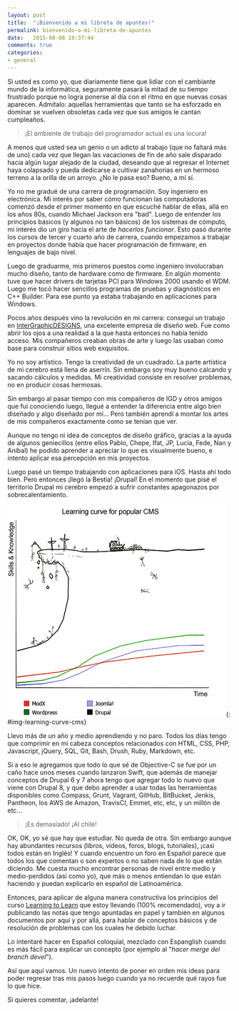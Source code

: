 ```yaml
---
layout: post
title:  "¡Bienvenido a mi libreta de apuntes!"
permalink: bienvenido-a-mi-libreta-de-apuntes
date:   2015-08-08 19:37:44
comments: true
categories:
- general
---
```


Si usted es como yo, que diariamente tiene que lidiar con el cambiante mundo de la informática, seguramente pasará la mitad de su tiempo frustrado porque no logra ponerse al día con el ritmo en que nuevas cosas aparecen. Admítalo: aquellas herramientas que tanto se ha esforzado en dominar se vuelven obsoletas cada vez que sus amigos le cantan cumpleaños.

<!--more-->

>¡El ambiente de trabajo del programador actual es una locura!

A menos que usted sea un genio o un adicto al trabajo (que no faltará más de uno) cada vez que llegan las vacaciones de fin de año sale disparado hacia algún lugar alejado de la ciudad, deseando que al regresar el Internet haya colapsado y pueda dedicarse a cultivar zanahorias en un hermoso terreno a la orilla de un arroyo. ¿No le pasa eso? Bueno, a mí sí.

Yo no me gradué de una carrera de programación. Soy ingeniero en electrónica. Mi interés por saber cómo funcionan las computadoras comenzó desde el primer momento en que escuché hablar de ellas, allá en los años 80s, cuando Michael Jackson era "bad". Luego de entender los principios básicos (y algunos no tan básicos) de los sistemas de cómputo, mi interés dio un giro hacia el arte de _hacerlos funcionar_. Esto pasó durante los cursos de tercer y cuarto año de carrera, cuando empezamos a trabajar en proyectos donde había que hacer programación de firmware, en lenguajes de bajo nivel.

Luego de graduarme, mis primeros puestos como ingeniero involucraban mucho diseño, tanto de hardware como de firmware. En algún momento tuve que hacer drivers de tarjetas PCI para Windows 2000 usando el WDM. Luego me tocó hacer sencillos programas de pruebas y diagnósticos en C++ Builder. Para ese punto ya estaba trabajando en aplicaciones para Windows.

Pocos años después vino la revolución en mi carrera: conseguí un trabajo en [InterGraphicDESIGNS](http://www.intergraphicdesigns.com), una excelente empresa de diseño web. Fue como abrir los ojos a una realidad a la que hasta entonces no había tenido acceso. Mis compañeros creaban obras de arte y luego las usaban como base para construir sitios web exquisitos.

Yo no soy artístico. Tengo la creatividad de un cuadrado. La parte artística de mi cerebro está llena de aserrín. Sin embargo soy muy bueno calcando y sacando cálculos y medidas. Mi creatividad consiste en resolver problemas, no en producir cosas hermosas.

Sin embargo al pasar tiempo con mis compañeros de IGD y otros amigos que fui conociendo luego, llegué a entender la diferencia entre algo bien diseñado y algo diseñado por mí... Pero también aprendí a montar los artes de mis compañeros exactamente como se tenían que ver.

Aunque no tengo ni idea de conceptos de diseño gráfico, gracias a la ayuda de algunos geniecillos (entre ellos Pablo, Chepe, Ifat, JP, Lucía, Fede, Nan y Aníbal) he podido aprender a apreciar lo que es visualmente bueno, e intento aplicar esa percepción en mis proyectos.

Luego pasé un tiempo trabajando con aplicaciones para iOS. Hasta ahí todo bien. Pero entonces ¡llegó la Bestia! ¡Drupal! En el momento que pisé el territorio Drupal mi cerebro empezó a sufrir constantes apagonazos por sobrecalentamiento.

![Curva de Aprendizaje de los CMS][img-learning-curve-cms]{: #img-learning-curve-cms}

[img-learning-curve-cms]: /images/learning-curve-cms.png "Curva de Aprendizaje de los CMS"

Llevo más de un año y medio aprendiendo y no paro. Todos los días tengo que comprimir en mi cabeza conceptos relacionados con HTML, CSS, PHP, Javascript, jQuery, SQL, Git, Bash, Drush, Ruby, Markdown, etc.

Si a eso le agregamos que todo lo que sé de Objective-C se fue por un caño hace unos meses cuando lanzaron Swift, que además de manejar conceptos de Drupal 6 y 7 ahora tengo que agregar todo lo nuevo que viene con Drupal 8, y que debo aprender a usar todas las herramientas disponibles como Compass, Grunt, Vagrant, GitHub, BitBucket, Jenkis, Pantheon, los AWS de Amazon, TravisCI, Emmet, etc, etc, y un millón de etc...

>¡Es demasiado! ¡Al chile!

OK, OK, yo sé que hay que estudiar. No queda de otra. Sin embargo aunque hay abundantes recursos (libros, vídeos, foros, blogs, tutoriales), ¡casi todos están en Inglés! Y cuando encuentro un foro en Español parece que todos los que comentan o son expertos o no saben nada de lo que están diciendo. Me cuesta mucho encontrar personas de nivel entre medio y medio-perdidos (así como yo), que más o menos entiendan lo que están haciendo y puedan explicarlo en español de Latinoamérica.

Entonces, para aplicar de alguna manera constructiva los principios del curso [Learning to Learn](https://www.coursera.org/learn/learning-how-to-learn/home/welcome) que estoy llevando (100% recomendado), voy a ir publicando las notas que tengo apuntadas en papel y también en algunos documentos por aquí y por allá, para hablar de conceptos básicos y de resolución de problemas con los cuales he debido luchar.

Lo intentaré hacer en Español coloquial, mezclado con Espanglish cuando es más fácil para explicar un concepto (por ejemplo al "_hacer merge del branch devel_").

Así que aquí vamos. Un nuevo intento de poner en orden mis ideas para poder regresar tras mis pasos luego cuando ya no recuerde qué rayos fue lo que hice.

Si quieres comentar, ¡adelante!
